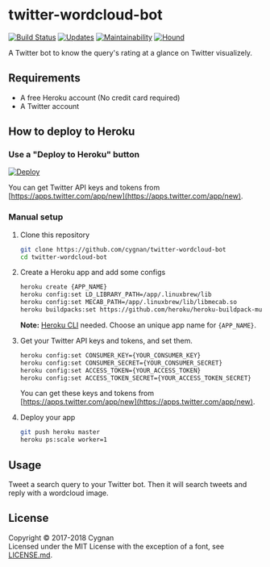# twitter-wordcloud-bot

[![Build Status](https://travis-ci.org/cygnan/twitter-wordcloud-bot.svg?branch=master)](https://travis-ci.org/cygnan/twitter-wordcloud-bot)
[![Updates](https://pyup.io/repos/github/cygnan/twitter-wordcloud-bot/shield.svg)](https://pyup.io/repos/github/cygnan/twitter-wordcloud-bot/)
[![Maintainability](https://api.codeclimate.com/v1/badges/6302b1e5c142245d7d6a/maintainability)](https://codeclimate.com/github/cygnan/twitter-wordcloud-bot/maintainability)
[![Hound](https://camo.githubusercontent.com/23ee7a697b291798079e258bbc25434c4fac4f8b/68747470733a2f2f696d672e736869656c64732e696f2f62616467652f50726f7465637465645f62792d486f756e642d6138373364312e737667)](https://houndci.com)

A Twitter bot to know the query's rating at a glance on Twitter visualizely.

## Requirements

- A free Heroku account (No credit card required)
- A Twitter account

## How to deploy to Heroku

### Use a "Deploy to Heroku" button

[![Deploy](https://www.herokucdn.com/deploy/button.png)](https://heroku.com/deploy)

You can get Twitter API keys and tokens from [https://apps.twitter.com/app/new](https://apps.twitter.com/app/new).

### Manual setup

1. Clone this repository

   ```bash
   git clone https://github.com/cygnan/twitter-wordcloud-bot
   cd twitter-wordcloud-bot
   ```

1. Create a Heroku app and add some configs

   ```bash
   heroku create {APP_NAME}
   heroku config:set LD_LIBRARY_PATH=/app/.linuxbrew/lib
   heroku config:set MECAB_PATH=/app/.linuxbrew/lib/libmecab.so
   heroku buildpacks:set https://github.com/heroku/heroku-buildpack-multi
   ```

   __Note:__ [Heroku CLI](https://devcenter.heroku.com/articles/heroku-cli) needed. Choose an unique app name for `{APP_NAME}`.

1. Get your Twitter API keys and tokens, and set them.

   ```bash
   heroku config:set CONSUMER_KEY={YOUR_CONSUMER_KEY}
   heroku config:set CONSUMER_SECRET={YOUR_CONSUMER_SECRET}
   heroku config:set ACCESS_TOKEN={YOUR_ACCESS_TOKEN}
   heroku config:set ACCESS_TOKEN_SECRET={YOUR_ACCESS_TOKEN_SECRET}
   ```

   You can get these keys and tokens from [https://apps.twitter.com/app/new](https://apps.twitter.com/app/new).

1. Deploy your app

   ```bash
   git push heroku master
   heroku ps:scale worker=1
   ```

## Usage

Tweet a search query to your Twitter bot. Then it will search tweets and reply with a wordcloud image.

## License

Copyright © 2017-2018 Cygnan  
Licensed under the MIT License with the exception of a font, see [LICENSE.md](LICENSE.md).
